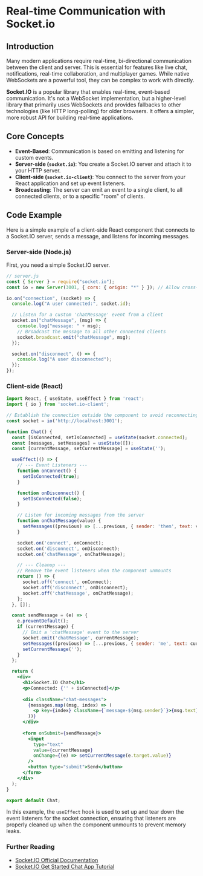 # Real-time Communication with Socket.io

## Introduction

Many modern applications require real-time, bi-directional communication between the client and server. This is essential for features like live chat, notifications, real-time collaboration, and multiplayer games. While native WebSockets are a powerful tool, they can be complex to work with directly.

**Socket.IO** is a popular library that enables real-time, event-based communication. It's not a WebSocket implementation, but a higher-level library that primarily uses WebSockets and provides fallbacks to other technologies (like HTTP long-polling) for older browsers. It offers a simpler, more robust API for building real-time applications.

## Core Concepts

*   **Event-Based**: Communication is based on emitting and listening for custom events.
*   **Server-side (`socket.io`)**: You create a Socket.IO server and attach it to your HTTP server.
*   **Client-side (`socket.io-client`)**: You connect to the server from your React application and set up event listeners.
*   **Broadcasting**: The server can emit an event to a single client, to all connected clients, or to a specific "room" of clients.

## Code Example

Here is a simple example of a client-side React component that connects to a Socket.IO server, sends a message, and listens for incoming messages.

### Server-side (Node.js)
First, you need a simple Socket.IO server.

```javascript
// server.js
const { Server } = require("socket.io");
const io = new Server(3001, { cors: { origin: "*" } }); // Allow cross-origin requests

io.on("connection", (socket) => {
  console.log("A user connected:", socket.id);

  // Listen for a custom 'chatMessage' event from a client
  socket.on("chatMessage", (msg) => {
    console.log("message: " + msg);
    // Broadcast the message to all other connected clients
    socket.broadcast.emit("chatMessage", msg);
  });

  socket.on("disconnect", () => {
    console.log("A user disconnected");
  });
});
```

### Client-side (React)

```jsx
import React, { useState, useEffect } from 'react';
import { io } from 'socket.io-client';

// Establish the connection outside the component to avoid reconnecting on every render
const socket = io('http://localhost:3001');

function Chat() {
  const [isConnected, setIsConnected] = useState(socket.connected);
  const [messages, setMessages] = useState([]);
  const [currentMessage, setCurrentMessage] = useState('');

  useEffect(() => {
    // --- Event Listeners ---
    function onConnect() {
      setIsConnected(true);
    }

    function onDisconnect() {
      setIsConnected(false);
    }

    // Listen for incoming messages from the server
    function onChatMessage(value) {
      setMessages((previous) => [...previous, { sender: 'them', text: value }]);
    }

    socket.on('connect', onConnect);
    socket.on('disconnect', onDisconnect);
    socket.on('chatMessage', onChatMessage);

    // --- Cleanup ---
    // Remove the event listeners when the component unmounts
    return () => {
      socket.off('connect', onConnect);
      socket.off('disconnect', onDisconnect);
      socket.off('chatMessage', onChatMessage);
    };
  }, []);

  const sendMessage = (e) => {
    e.preventDefault();
    if (currentMessage) {
      // Emit a 'chatMessage' event to the server
      socket.emit('chatMessage', currentMessage);
      setMessages((previous) => [...previous, { sender: 'me', text: currentMessage }]);
      setCurrentMessage('');
    }
  };

  return (
    <div>
      <h1>Socket.IO Chat</h1>
      <p>Connected: {'' + isConnected}</p>
      
      <div className="chat-messages">
        {messages.map((msg, index) => (
          <p key={index} className={`message-${msg.sender}`}>{msg.text}</p>
        ))}
      </div>
      
      <form onSubmit={sendMessage}>
        <input 
          type="text" 
          value={currentMessage}
          onChange={(e) => setCurrentMessage(e.target.value)}
        />
        <button type="submit">Send</button>
      </form>
    </div>
  );
}

export default Chat;
```
In this example, the `useEffect` hook is used to set up and tear down the event listeners for the socket connection, ensuring that listeners are properly cleaned up when the component unmounts to prevent memory leaks.

<div class="further-reading">
<h3>Further Reading</h3>
<ul>
  <li><a href="https://socket.io/docs/v4/" target="_blank" rel="noopener noreferrer">Socket.IO Official Documentation</a></li>
  <li><a href="https://socket.io/get-started/chat" target="_blank" rel="noopener noreferrer">Socket.IO Get Started Chat App Tutorial</a></li>
</ul>
</div>